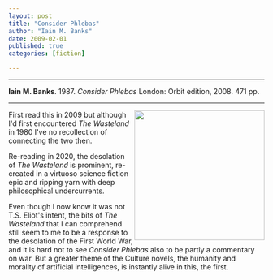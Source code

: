 ```yaml
---
layout: post
title: "Consider Phlebas"
author: "Iain M. Banks"
date: 2009-02-01
published: true
categories: [fiction]

---
```



***
<b>Iain M. Banks</b>. 1987. _Consider Phlebas_  London: Orbit edition, 2008. 471 pp.

***


<img align="right" src="https://i.gr-assets.com/images/S/compressed.photo.goodreads.com/books/1327951890l/8935689.jpg"  width="256"  alt="">

First read this in 2009 but although I'd first encountered _The Wasteland_ in 1980 I've no recollection of connecting the two then.  

Re-reading in 2020, the desolation of _The Wasteland_ is prominent, re-created in a virtuoso science fiction epic and ripping yarn with deep philosophical undercurrents.   

Even though I now know it was not T.S. Eliot's intent, the bits of _The Wasteland_ that I can comprehend still seem to me to be a response to the desolation of the  First World War, and it is hard not to see _Consider Phlebas_ also to be partly a commentary on war.  But a greater theme of the Culture novels, the humanity and morality of artificial intelligences, is instantly alive in this, the first. 
